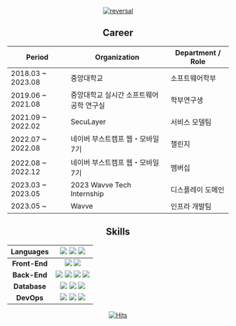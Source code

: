 <div align=center> 

[![reversal](https://capsule-render.vercel.app/api?type=rect&text=essential2189&fontAlign=30&fontSize=30&desc=Backend%20Developer&descAlign=67&descAlignY=50&theme=dark)](https://www.essential2189.dev/)

## Career
| **Period** | **Organization** | **Department / Role** |
| --- | --- | --- |
| 2018.03 ~ 2023.08 | 중앙대학교 | 소프트웨어학부 |
| 2019.06 ~ 2021.08 | 중앙대학교 실시간 소프트웨어공학 연구실 | 학부연구생 | 
| 2021.09 ~ 2022.02 | SecuLayer | 서비스 모델팀 |
| 2022.07 ~ 2022.08 | 네이버 부스트캠프 웹・모바일 7기 | 챌린지 |
| 2022.08 ~ 2022.12 | 네이버 부스트캠프 웹・모바일 7기 | 멤버십 |
| 2023.03 ~ 2023.05 | 2023 Wavve Tech Internship | 디스플레이 도메인 |
| 2023.05 ~ | Wavve | 인프라 개발팀 |

## Skills
|**Languages**|<img src="https://img.shields.io/badge/Python-3776AB?style=flat-square&logo=python&logoColor=white"> <img src="https://img.shields.io/badge/TypeScript-3178C6?style=flat-square&logo=typescript&logoColor=white"> <img src="https://img.shields.io/badge/Go-00ADD8?style=flat-square&logo=go&logoColor=white">|
| :-----------: | :-------------: |
|**Front-End**|<img src="https://img.shields.io/badge/React-61DAFB?style=flat-square&logo=react&logoColor=black"> <img src="https://img.shields.io/badge/styled_component-DB7093?style=flat-square&logo=styled-components&logoColor=white">|
|**Back-End**|<img src="https://img.shields.io/badge/NestJS-E0234E?style=flat-square&logo=Nestjs&logoColor=white"> <img src="https://img.shields.io/badge/Node.js-339933?style=flat-square&logo=Node.js&logoColor=white"> <img src="https://img.shields.io/badge/Express-000000?style=fflat-square&logo=express&logoColor=white"> <img src="https://img.shields.io/badge/Fiber-00ADD8?style=flat-square&logo=Fiber&logoColor=white">|
|**Database**|<img src="https://img.shields.io/badge/MySQL-4479A1?style=flat-square&logo=mysql&logoColor=white"> <img src="https://img.shields.io/badge/MongoDB-47A248?style=fflat-square&logo=mongodb&logoColor=white"> <img src="https://img.shields.io/badge/Redis-DC382D?style=flat-square&logo=redis&logoColor=white">|
|**DevOps**|<img src="https://img.shields.io/badge/NGINX-009639?style=flat-square&logo=nginx&logoColor=white"> <img src="https://img.shields.io/badge/Docker-2496ED?style=flat-square&logo=docker&logoColor=white"> <img src="https://img.shields.io/badge/PM2-2B037A?style=flat-square&logo=pm2&logoColor=white">|

[![Hits](https://hits.seeyoufarm.com/api/count/incr/badge.svg?url=https%3A%2F%2Fgithub.com%2Fessential2189&count_bg=%23888888&title_bg=%23353535&icon=&icon_color=%23FFFFFF&title=hits&edge_flat=true)](https://hits.seeyoufarm.com)
</div>
